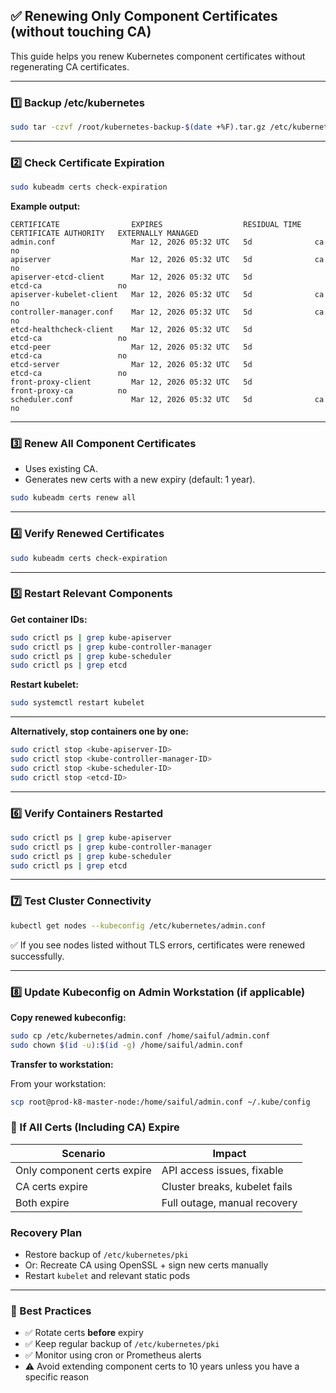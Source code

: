 ## ✅ Renewing Only Component Certificates (without touching CA)

This guide helps you renew Kubernetes component certificates without regenerating CA certificates.

---

### 1️⃣ Backup /etc/kubernetes

```bash
sudo tar -czvf /root/kubernetes-backup-$(date +%F).tar.gz /etc/kubernetes
```

---

### 2️⃣ Check Certificate Expiration

```bash
sudo kubeadm certs check-expiration
```

**Example output:**

```
CERTIFICATE                EXPIRES                  RESIDUAL TIME   CERTIFICATE AUTHORITY   EXTERNALLY MANAGED
admin.conf                 Mar 12, 2026 05:32 UTC   5d              ca                      no
apiserver                  Mar 12, 2026 05:32 UTC   5d              ca                      no
apiserver-etcd-client      Mar 12, 2026 05:32 UTC   5d              etcd-ca                 no
apiserver-kubelet-client   Mar 12, 2026 05:32 UTC   5d              ca                      no
controller-manager.conf    Mar 12, 2026 05:32 UTC   5d              ca                      no
etcd-healthcheck-client    Mar 12, 2026 05:32 UTC   5d              etcd-ca                 no
etcd-peer                  Mar 12, 2026 05:32 UTC   5d              etcd-ca                 no
etcd-server                Mar 12, 2026 05:32 UTC   5d              etcd-ca                 no
front-proxy-client         Mar 12, 2026 05:32 UTC   5d              front-proxy-ca          no
scheduler.conf             Mar 12, 2026 05:32 UTC   5d              ca                      no
```

---

### 3️⃣ Renew All Component Certificates

- Uses existing CA.
- Generates new certs with a new expiry (default: 1 year).

```bash
sudo kubeadm certs renew all
```

---

### 4️⃣ Verify Renewed Certificates

```bash
sudo kubeadm certs check-expiration
```

---

### 5️⃣ Restart Relevant Components

**Get container IDs:**

```bash
sudo crictl ps | grep kube-apiserver
sudo crictl ps | grep kube-controller-manager
sudo crictl ps | grep kube-scheduler
sudo crictl ps | grep etcd
```

**Restart kubelet:**

```bash
sudo systemctl restart kubelet
```

---

**Alternatively, stop containers one by one:**

```bash
sudo crictl stop <kube-apiserver-ID>
sudo crictl stop <kube-controller-manager-ID>
sudo crictl stop <kube-scheduler-ID>
sudo crictl stop <etcd-ID>
```

---

### 6️⃣ Verify Containers Restarted

```bash
sudo crictl ps | grep kube-apiserver
sudo crictl ps | grep kube-controller-manager
sudo crictl ps | grep kube-scheduler
sudo crictl ps | grep etcd
```

---

### 7️⃣ Test Cluster Connectivity

```bash
kubectl get nodes --kubeconfig /etc/kubernetes/admin.conf
```

✅ If you see nodes listed without TLS errors, certificates were renewed successfully.

---

### 8️⃣ Update Kubeconfig on Admin Workstation (if applicable)

**Copy renewed kubeconfig:**

```bash
sudo cp /etc/kubernetes/admin.conf /home/saiful/admin.conf
sudo chown $(id -u):$(id -g) /home/saiful/admin.conf
```

**Transfer to workstation:**

From your workstation:

```bash
scp root@prod-k8-master-node:/home/saiful/admin.conf ~/.kube/config
```

### 🔁 If All Certs (Including CA) Expire

| Scenario                    | Impact                        |
| --------------------------- | ----------------------------- |
| Only component certs expire | API access issues, fixable    |
| CA certs expire             | Cluster breaks, kubelet fails |
| Both expire                 | Full outage, manual recovery  |

### Recovery Plan

- Restore backup of `/etc/kubernetes/pki`
- Or: Recreate CA using OpenSSL + sign new certs manually
- Restart `kubelet` and relevant static pods

---

### 🧠 Best Practices

- ✅ Rotate certs **before** expiry
- ✅ Keep regular backup of `/etc/kubernetes/pki`
- ✅ Monitor using cron or Prometheus alerts
- ⚠️ Avoid extending component certs to 10 years unless you have a specific reason

